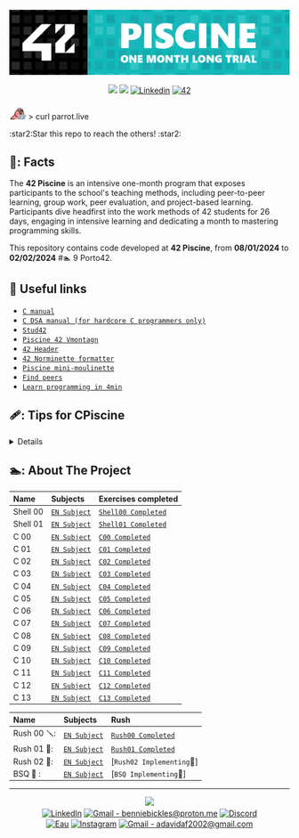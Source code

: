 <p align="center">
   <img src="https://github.com/jotavare/jotavare/blob/main/42/banners/piscine_and_common_core/github_piscine_and_common_core_banner_piscine.png">
</p>

<p align="center">
	<img src="https://img.shields.io/badge/status-Running-success?color=%2312bab9&style=flat-square"/>
	<img src="https://img.shields.io/github/last-commit/Juskocode/piscine?color=%2312bab9&style=flat-square"/>
	<a href='https://www.linkedin.com/in/andre-freitas-331006215/' target="_blank"><img alt='Linkedin' src='https://img.shields.io/badge/LinkedIn-100000?style=flat-square&logo=Linkedin&logoColor=white&labelColor=0A66C2&color=0A66C2'/></a>
	<a href='https://profile.intra.42.fr/users/aaires-d' target="_blank"><img alt='42' src='https://img.shields.io/badge/Porto-100000?style=flat-square&logo=42&logoColor=white&labelColor=000000&color=000000'/></a>
</p>
<a href="https://github.com/Juskocode/piscine" target="_blank"><img width="30" src="https://raw.githubusercontent.com/ItsAnunesS/ItsAnunesS/main/src/img/parrots/laptop_parrot.gif"></a> > curl parrot.live
<p>:star2:Star this repo to reach the others! :star2:</p>

## 🙂: Facts
The **42 Piscine** is an intensive one-month program that exposes participants to the school's teaching methods, including peer-to-peer learning, group work, peer evaluation, and project-based learning. Participants dive headfirst into the work methods of 42 students for 26 days, engaging in intensive learning and dedicating a month to mastering programming skills.

This repository contains code developed at **42 Piscine**, from **08/01/2024** to **02/02/2024** #🏊 9 Porto42.

## :pushpin: Useful links

* [`C manual`](http://manpagesfr.free.fr/consulter.html](https://www.cimat.mx/ciencia_para_jovenes/bachillerato/libros/%5BKernighan-Ritchie%5DThe_C_Programming_Language.pdf))
* [`C DSA manual (for hardcore C programmers only)`](https://www.cet.edu.in/noticefiles/280_DS%20Complete.pdf)
* [`Stud42`](https://signin.intra.42.fr/users/sign_in)
* [`Piscine 42 Vmontagn`](https://42-beta.vmontagn.fr/login)
* [`42 Header`](https://github.com/42Paris/42header)
* [`42 Norminette formatter`](https://github.com/alexandregv/norminette-vim](https://github.com/dawnbeen/c_formatter_42))
* [`Piscine mini-moulinette`](https://github.com/Buom01/semi-auto-correct-42)
* [`Find peers`](https://find-peers.codam.nl)
* [`Learn programming in 4min`](https://www.youtube.com/watch?v=5p8wTOr8AbU) 

## 🩹: Tips for CPiscine
<details> 
	
# READ THIS BEFORE YOU PASS THE EXAM <br/>
### **Logging into and setting up an exam** <br/>
1-Login with exam / exam at the login screen <br/>
2-Open a terminal and type kinit username and your password after the prompt <br />
3-Type examshell in a terminal to begin <br /> 
### **During the exam** <br />
1-Don't forget to clean up, comment, remove your testing code execs, and libraries prior to submission <br />
2-Don't forget to push your code regularly in the rendu/<test question> directory to vogsphere before typing grademe and y in the examshell terminal <br />
3-Read through all of the subjects and examples again before final submission <br />
### **Before Exams** <br />
1- You should Learn Functions Loops Condition Arrays  Strings before exam 00 <br />
2- You should Learn argc & argv & malloc and free before exam01/exam02 <br />
3- You Should Learn Makefile Library Header Pointers-Functions before final exam <br />
### **Piscine sum up** <br/>
- Projects have no deadline for delivery. <br/>
- Projects can be submitted as many times as necessary.
- Once you set a project as finshed, you have one day to be evaluated, oherwise the system will auto eval
- Before the first exam, study Git, `add`, `commit`, `push` are essential.
- Every Friday there is an exam, so set aside time to study.
- As soon as registration for the exam begins **SIGN UP!**
- Every weekend there is Rush, make an effort to deliver Rush00, the others are more difficult.
- If you're not going to do Rush, don't sign up.
- Do not copy.
- Learn VIM, don't be boring!, it's not that bad `:q`
- Learn gdb and valgrind, they will save your life in the third week. `man gdb`, `man valgrind`
- Live and enjoy the Piscine experience, there are things that are better to learn there, so avoid spoilers.

</details>
<!-- ABOUT THE PROJECT -->

## 🏊: About The Project

Name	|	Subjects       |  Exercises completed
:----------------------------|:------------------------|:-----------------------
Shell 00	|[`EN Subject`](Piscine_Shell/Shell-00/Shell-00_EN.pdf)       | [`Shell00 Completed`](Piscine_Shell/Shell-00)
Shell 01	|[`EN Subject`](Piscine_Shell/Shell-01/Shell-01_EN.pdf)| [`Shell01 Completed`](Piscine_Shell/Shell-01)
C 00	|	[`EN Subject`](Piscine_C/C00/C-00_EN.pdf)| [`C00 Completed`](Piscine_C/C00)
C 01	|	[`EN Subject`](Piscine_C/C01/C-01_EN.pdf)   | [`C01 Completed`](Piscine_C/C01)
C 02	|	[`EN Subject`](Piscine_C/C02/C-02_EN.pdf)| [`C02 Completed`](Piscine_C/C02)
C 03	|	[`EN Subject`](Piscine_C/C03/C-03_EN.pdf) | [`C03 Completed`](Piscine_C/C03)
C 04	|	[`EN Subject`](Piscine_C/C04/C-04_EN.pdf) | [`C04 Completed`](Piscine_C/C04)
C 05	|	[`EN Subject`](Piscine_C/C05/C-05_EN.pdf)  | [`C05 Completed`](Piscine_C/C05)
C 06	|	[`EN Subject`](Piscine_C/C06/C-06_EN.pdf)  | [`C06 Completed`](Piscine_C/C06)
C 07	|	[`EN Subject`](Piscine_C/C07/C-07_EN.pdf)  | [`C07 Completed`](Piscine_C/C07)
C 08	|	[`EN Subject`](Piscine_C/C08/C-08_EN.pdf)  | [`C08 Completed`](Piscine_C/C08)
C 09	|	[`EN Subject`](Piscine_C/C09/C-09_EN.pdf)  | [`C09 Completed`](Piscine_C/C09)
C 10	|	[`EN Subject`](Piscine_C/C10/C-10_EN.pdf)  | [`C10 Completed`](Piscine_C/C10)
C 11	|	[`EN Subject`](Piscine_C/C11/C-11_EN.pdf)  | [`C11 Completed`](Piscine_C/C11)
C 12	|	[`EN Subject`](Piscine_C/C12/C-12_EN.pdf)  | [`C12 Completed`](Piscine_C/C12)
C 13	|	[`EN Subject`](Piscine_C/C13/C-13_EN.pdf)  | [`C13 Completed`](Piscine_C/C13)

Name	|	Subjects       |  Rush 
:----------------------------|:------------------------|:-----------------------
Rush 00	🪛:|	[`EN Subject`](Rushes/Rush-00/en.subject.pdf)| [`Rush00 Completed`](Rushes/Rush-00)
Rush 01	🔄:|	[`EN Subject`](Rushes/Rush-01/en.subject.pdf)| [`Rush01 Completed`](Rushes/Rush-01)
Rush 02 🔡:|	[`EN Subject`](Rushes/Rush-02/en.subject.pdf)| [`Rush02 Implementing`🔧]
BSQ 🔳    :|	[`EN Subject`](Rushes/BSQ/en.subject.pdf)| [`BSQ Implementing`🔧]
__________________________________________________________________
<div align="center">
	<div>
	<img height="222em" src="https://avatars.githubusercontent.com/u/94986369?v=4">
	</div>
	<div>
	<div>
    	</div>
    	<div>
  	<a href="https://www.youtube.com/watch?v=dQw4w9WgXcQ" target="_blank"><img align="center" alt="LinkedIn" height="60" src="https://user-images.githubusercontent.com/81205527/157161849-01a9df02-bf32-45be-add4-122bc40b48cf.png"></a>
	<a href = " https://www.youtube.com/watch?v=dQw4w9WgXcQ"> <img align="center" alt="Gmail - benniebickles@proton.me" height="60" src="https://user-images.githubusercontent.com/81205527/157161831-eb9dffee-404b-4ffe-b0af-34671219f7fb.png"></a>
	<a href="https://www.youtube.com/watch?v=dQw4w9WgXcQ" target="_blank"><img align="center" alt="Discord" height="60" src="https://user-images.githubusercontent.com/81205527/157161820-de88dc63-61a3-4c9f-9445-07ac98bf0bc2.png"></a>
	</div>
</div>
<div align="center">
    	<div>
	<a href="https://www.youtube.com/watch?v=dQw4w9WgXcQ" target="_blank"><img align="center" alt="Eau" height="130" src="https://imgs.search.brave.com/VQW-0uqXppOhqodL7xG8rGaEynKGuv-RkHEN8PI-s0c/rs:fit:500:0:0/g:ce/aHR0cHM6Ly91cGxv/YWQud2lraW1lZGlh/Lm9yZy93aWtpcGVk/aWEvY29tbW9ucy84/LzhkLzQyX0xvZ28u/c3Zn.svg"></a>
	<a href="https://www.youtube.com/watch?v=dQw4w9WgXcQ" target="_blank"><img align="center" alt="Instagram" height="150" src="https://imgs.search.brave.com/VQW-0uqXppOhqodL7xG8rGaEynKGuv-RkHEN8PI-s0c/rs:fit:500:0:0/g:ce/aHR0cHM6Ly91cGxv/YWQud2lraW1lZGlh/Lm9yZy93aWtpcGVk/aWEvY29tbW9ucy84/LzhkLzQyX0xvZ28u/c3Zn.svg"></a>
	<a href = "https://www.youtube.com/watch?v=dQw4w9WgXcQ"> <img align="center" alt="Gmail - adavidaf2002@gmail.com" height="150" src="https://imgs.search.brave.com/VQW-0uqXppOhqodL7xG8rGaEynKGuv-RkHEN8PI-s0c/rs:fit:500:0:0/g:ce/aHR0cHM6Ly91cGxv/YWQud2lraW1lZGlh/Lm9yZy93aWtpcGVk/aWEvY29tbW9ucy84/LzhkLzQyX0xvZ28u/c3Zn.svg"></a>
	</div>
</div>
